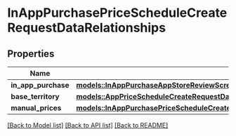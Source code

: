 # InAppPurchasePriceScheduleCreateRequestDataRelationships

## Properties

Name | Type | Description | Notes
------------ | ------------- | ------------- | -------------
**in_app_purchase** | [**models::InAppPurchaseAppStoreReviewScreenshotCreateRequestDataRelationshipsInAppPurchaseV2**](InAppPurchaseAppStoreReviewScreenshotCreateRequest_data_relationships_inAppPurchaseV2.md) |  | 
**base_territory** | [**models::AppPriceScheduleCreateRequestDataRelationshipsBaseTerritory**](AppPriceScheduleCreateRequest_data_relationships_baseTerritory.md) |  | 
**manual_prices** | [**models::InAppPurchasePriceScheduleCreateRequestDataRelationshipsManualPrices**](InAppPurchasePriceScheduleCreateRequest_data_relationships_manualPrices.md) |  | 

[[Back to Model list]](../README.md#documentation-for-models) [[Back to API list]](../README.md#documentation-for-api-endpoints) [[Back to README]](../README.md)


